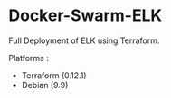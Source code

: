 # Docker-Swarm-ELK
Full Deployment of ELK using Terraform.

Platforms :

*	Terraform (0.12.1)
*	Debian (9.9)
